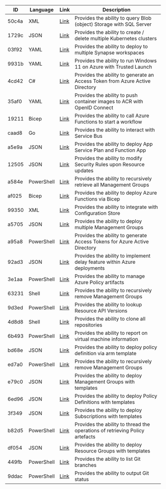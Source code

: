 | ID |  Language  | Link | Description |
| --- | --- | --- | --- |
| 50c4a | XML | [Link](https://gist.github.com/ljtill/50c4a5fafd47caf4b03d64697821d848) | Provides the ability to query Blob (object) Storage with SQL Server |
| 1729c | JSON | [Link](https://gist.github.com/ljtill/1729c81af237c1d0a5c1720d6d81abc4) | Provides the ability to create / delete multiple Kubernetes clusters |
| 03f92 | YAML | [Link](https://gist.github.com/ljtill/03f927a1e2af9e901404730c954e9e59) | Provides the ability to deploy to multiple Synapse workspaces |
| 9931b | YAML | [Link](https://gist.github.com/ljtill/9931bace1a1fc5a0a34c4bd47d5dff7b) | Provides the ability to run Windows 11 on Azure with Trusted Launch |
| 4cd42 | C# | [Link](https://gist.github.com/ljtill/4cd42ad37ba85f428c844bd5e63dc3f5) | Provides the ability to generate an Access Token from Azure Active Directory |
| 35af0 | YAML | [Link](https://gist.github.com/ljtill/35af059013391342e3a91abe2fc28240) | Provides the ability to push container images to ACR with OpenID Connect |
| 19211 | Bicep | [Link](https://gist.github.com/ljtill/192111d6cd9f42cdc08e63e017abc5cc) | Provides the ability to call Azure Functions to start a workflow |
| caad8 | Go | [Link](https://gist.github.com/ljtill/caad839fc5383a24323af78f8cc6a087) | Provides the ability to interact with Service Bus |
| a5e9a | JSON | [Link](https://gist.github.com/ljtill/a5e9a8b7228f6c966dbfd5fb9720457a) | Provides the ability to deploy App Service Plan and Function App |
| 12505 | JSON | [Link](https://gist.github.com/ljtill/12505089b12f4dfcaca07a721910b01f) | Provides the ability to modify Security Rules upon Resource updates |
| a584e | PowerShell | [Link](https://gist.github.com/ljtill/a584eb3f7b1890fe4aa14c713603b5d1) | Provides the ability to recursively retrieve all Management Groups |
| af025 | Bicep | [Link](https://gist.github.com/ljtill/af025397631c01d9c220271415583c67) | Provides the ability to deploy Azure Functions via Bicep |
| 99350 | XML | [Link](https://gist.github.com/ljtill/99350ad3b213a767a7cd44368d3223f6) | Provides the ability to integrate with Configuration Store |
| a5705 | JSON | [Link](https://gist.github.com/ljtill/a57056551ca8439432ec7bcc243f5848) | Provides the ability to deploy multiple Management Groups |
| a95a8 | PowerShell | [Link](https://gist.github.com/ljtill/a95a801fecf5465210c66cea26316489) | Provides the ability to generate Access Tokens for Azure Active Directory |
| 92ad3 | JSON | [Link](https://gist.github.com/ljtill/92ad3e228a5a255cb4bc4a9805a8c406) | Provides the ability to implement delay feature within Azure deployments |
| 3e1aa | PowerShell | [Link](https://gist.github.com/ljtill/3e1aabeb3250ebd67382987680c4c930) | Provides the ability to manage Azure Policy artifacts  |
| 63231 | Shell | [Link](https://gist.github.com/ljtill/632310c03e50554cc11dfc0d93fee179) | Provides the ability to recursively remove Management Groups |
| 9d3ed | PowerShell | [Link](https://gist.github.com/ljtill/9d3ed7e1009156f7380f855a4a6bdb34) | Provides the ability to lookup Resource API Versions |
| 4d8d8 | Shell | [Link](https://gist.github.com/ljtill/4d8d895b1553693d236a0cb7d191ffee) | Provides the ability to clone all repositories |
| 6b493 | PowerShell | [Link](https://gist.github.com/ljtill/6b493abd17ca9851e937b56a1afbdbeb) | Provides the ability to report on virtual machine information |
| bd68e | JSON | [Link](https://gist.github.com/ljtill/bd68e4ba23a2863866c44b10ae7e9a93) | Provides the ability to deploy policy definition via arm template |
| ed7a0 | PowerShell | [Link](https://gist.github.com/ljtill/ed7a00636ae047213ef06cd126463599) | Provides the ability to recursively remove Management Groups |
| e79c0 | JSON | [Link](https://gist.github.com/ljtill/e79c0c0207c4ecb1c3abbba78645185c) | Provides the ability to deploy Management Groups with templates |
| 6ed96 | JSON | [Link](https://gist.github.com/ljtill/6ed96d712dab9fb9e378b1bc62561e25) | Provides the ability to deploy Policy Definitions with templates |
| 3f349 | JSON | [Link](https://gist.github.com/ljtill/3f349943e5432e452af23c08b252359c) | Provides the ability to deploy Subscriptions with templates |
| b82d5 | PowerShell | [Link](https://gist.github.com/ljtill/b82d58f523eefc14739582d13f84ce5e) | Provides the ability to thread the operations of retrieving Policy artefacts |
| df054 | JSON | [Link](https://gist.github.com/ljtill/df05405702a6e3125b479360b906db25) | Provides the ability to deploy Resource Groups with templates |
| 449fb | PowerShell | [Link](https://gist.github.com/ljtill/449fb3c27e8a8f830f640f4f8dddad7b) | Provides the ability to list Git branches |
| 9ddac | PowerShell | [Link](https://gist.github.com/ljtill/9ddac1d1f0e2b578791e6f6d84f5f6d1) | Provides the ability to output Git status |
